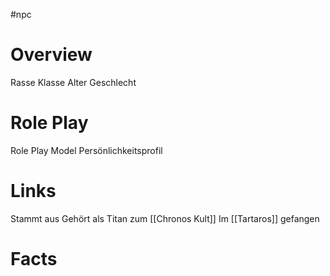 #npc
# Overview

Rasse Klasse Alter Geschlecht

# Role Play

Role Play Model
Persönlichkeitsprofil

# Links

Stammt aus
Gehört als Titan zum [[Chronos Kult]]
Im [[Tartaros]] gefangen
# Facts